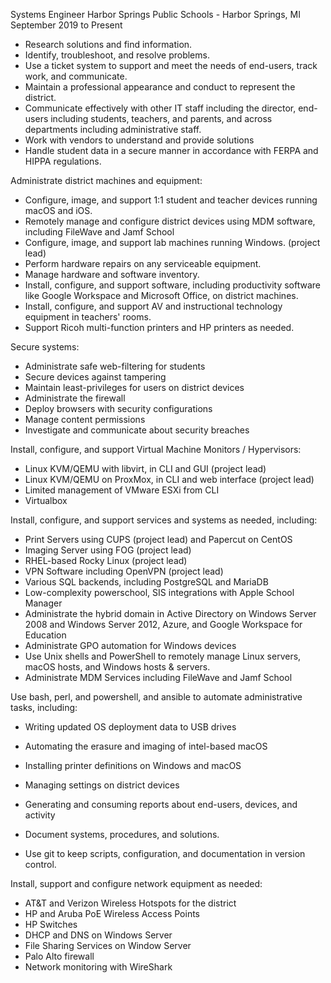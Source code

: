 Systems Engineer
Harbor Springs Public Schools - Harbor Springs, MI
September 2019 to Present

 - Research solutions and find information.
 - Identify, troubleshoot, and resolve problems.
 - Use a ticket system to support and meet the needs of end-users, track work, and communicate.
 - Maintain a professional appearance and conduct to represent the district.
 - Communicate effectively with other IT staff including the director, end-users including students, teachers, and parents, and across departments including administrative staff.
 - Work with vendors to understand and provide solutions
 - Handle student data in a secure manner in accordance with FERPA and HIPPA regulations.


Administrate district machines and equipment:

 - Configure, image, and support 1:1 student and teacher devices running macOS and iOS.
 - Remotely manage and configure district devices using MDM software, including FileWave and Jamf School
 - Configure, image, and support lab machines running Windows. (project lead)
 - Perform hardware repairs on any serviceable equipment.
 - Manage hardware and software inventory.
 - Install, configure, and support software, including productivity software like Google Workspace and Microsoft Office, on district machines.
 - Install, configure, and support AV and instructional technology equipment in teachers' rooms.
 - Support Ricoh multi-function printers and HP printers as needed.


Secure systems:

 - Administrate safe web-filtering for students
 - Secure devices against tampering
 - Maintain least-privileges for users on district devices
 - Administrate the firewall
 - Deploy browsers with security configurations
 - Manage content permissions
 - Investigate and communicate about security breaches


Install, configure, and support Virtual Machine Monitors / Hypervisors:

 - Linux KVM/QEMU with libvirt, in CLI and GUI (project lead)
 - Linux KVM/QEMU on ProxMox, in CLI and web interface (project lead)
 - Limited management of VMware ESXi from CLI
 - Virtualbox


Install, configure, and support services and systems as needed, including:

 - Print Servers using CUPS (project lead) and Papercut on CentOS
 - Imaging Server using FOG (project lead)
 - RHEL-based Rocky Linux (project lead)
 - VPN Software including OpenVPN (project lead)
 - Various SQL backends, including PostgreSQL and MariaDB
 - Low-complexity powerschool, SIS integrations with Apple School Manager
 - Administrate the hybrid domain in Active Directory on Windows Server 2008 and Windows Server 2012, Azure, and Google Workspace for Education
 - Administrate GPO automation for Windows devices
 - Use Unix shells and PowerShell to remotely manage Linux servers, macOS hosts, and Windows hosts & servers.
 - Administrate MDM Services including FileWave and Jamf School


Use bash, perl, and powershell, and ansible to automate administrative tasks, including:

 - Writing updated OS deployment data to USB drives
 - Automating the erasure and imaging of intel-based macOS
 - Installing printer definitions on Windows and macOS
 - Managing settings on district devices
 - Generating and consuming reports about end-users, devices, and activity


 - Document systems, procedures, and solutions.
 - Use git to keep scripts, configuration, and documentation in version control.


Install, support and configure network equipment as needed:

 - AT&T and Verizon Wireless Hotspots for the district
 - HP and Aruba PoE Wireless Access Points
 - HP Switches
 - DHCP and DNS on Windows Server
 - File Sharing Services on Window Server
 - Palo Alto firewall
 - Network monitoring with WireShark
